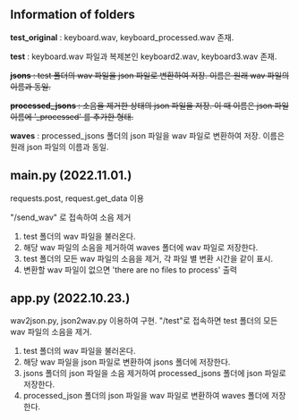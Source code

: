 ## Information of folders

**test_original** : keyboard.wav, keyboard_processed.wav 존재.

**test** : keyboard.wav 파일과 복제본인 keyboard2.wav, keyboard3.wav 존재.

~~**jsons** : test 폴더의 wav 파일을 json 파일로 변환하여 저장. 이름은 원래 wav 파일의 이름과 동일.~~

~~**processed_jsons** : 소음을 제거한 상태의 json 파일을 저장. 이 때 이름은 json 파일 이름에 '_processed' 를 추가한 형태.~~

**waves** : processed_jsons 폴더의 json 파일을 wav 파일로 변환하여 저장. 이름은 원래 json 파일의 이름과 동일.


## main.py (2022.11.01.)

requests.post, request.get_data 이용

"/send_wav" 로 접속하여 소음 제거

1. test 폴더의 wav 파일을 불러온다.
2. 해당 wav 파일의 소음을 제거하여 waves 폴더에 wav 파일로 저장한다.
3. test 폴더의 모든 wav 파일의 소음을 제거, 각 파일 별 변환 시간을 같이 표시.
4. 변환할 wav 파일이 없으면 'there are no files to process' 출력



## app.py (2022.10.23.)

wav2json.py, json2wav.py 이용하여 구현. "/test"로 접속하면 test 폴더의 모든 wav 파일의 소음을 제거.

1. test 폴더의 wav 파일을 불러온다.
2. 해당 wav 파일을 json 파일로 변환하여 jsons 폴더에 저장한다.
3. jsons 폴더의 json 파일을 소음 제거하여 processed_jsons 폴더에 json 파일로 저장한다.
4. processed_json 폴더의 json 파일을 wav 파일로 변환하여 waves 폴더에 저장한다.


